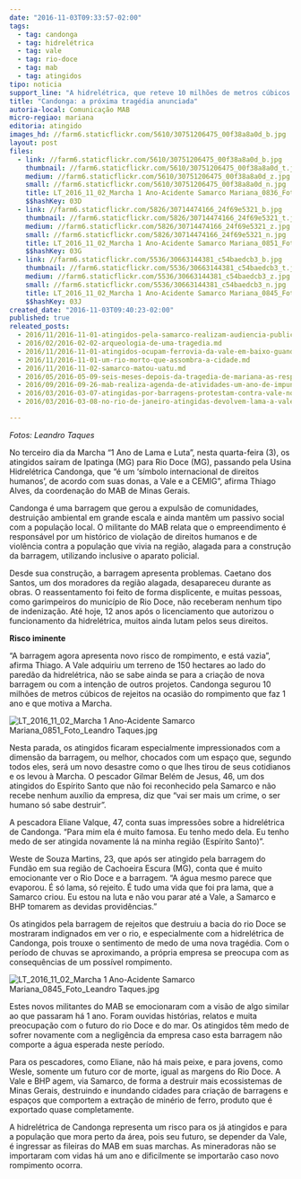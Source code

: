 ```yaml
---
date: "2016-11-03T09:33:57-02:00"
tags:
  - tag: candonga
  - tag: hidrelétrica
  - tag: vale
  - tag: rio-doce
  - tag: mab
  - tag: atingidos
tipo: noticia
support_line: "A hidrelétrica, que reteve 10 milhões de metros cúbicos de lama da Samarco (Vale/BHP Billiton), corre o risco de se romper a qualquer momento"
title: "Candonga: a próxima tragédia anunciada"
autoria-local: Comunicação MAB
micro-regiao: mariana
editoria: atingido
images_hd: //farm6.staticflickr.com/5610/30751206475_00f38a8a0d_b.jpg
layout: post
files:
  - link: //farm6.staticflickr.com/5610/30751206475_00f38a8a0d_b.jpg
    thumbnail: //farm6.staticflickr.com/5610/30751206475_00f38a8a0d_t.jpg
    medium: //farm6.staticflickr.com/5610/30751206475_00f38a8a0d_z.jpg
    small: //farm6.staticflickr.com/5610/30751206475_00f38a8a0d_n.jpg
    title: LT_2016_11_02_Marcha 1 Ano-Acidente Samarco Mariana_0836_Foto_Leandro Taques.jpg
    $$hashKey: 03D
  - link: //farm6.staticflickr.com/5826/30714474166_24f69e5321_b.jpg
    thumbnail: //farm6.staticflickr.com/5826/30714474166_24f69e5321_t.jpg
    medium: //farm6.staticflickr.com/5826/30714474166_24f69e5321_z.jpg
    small: //farm6.staticflickr.com/5826/30714474166_24f69e5321_n.jpg
    title: LT_2016_11_02_Marcha 1 Ano-Acidente Samarco Mariana_0851_Foto_Leandro Taques.jpg
    $$hashKey: 03G
  - link: //farm6.staticflickr.com/5536/30663144381_c54baedcb3_b.jpg
    thumbnail: //farm6.staticflickr.com/5536/30663144381_c54baedcb3_t.jpg
    medium: //farm6.staticflickr.com/5536/30663144381_c54baedcb3_z.jpg
    small: //farm6.staticflickr.com/5536/30663144381_c54baedcb3_n.jpg
    title: LT_2016_11_02_Marcha 1 Ano-Acidente Samarco Mariana_0845_Foto_Leandro Taques.jpg
    $$hashKey: 03J
created_date: "2016-11-03T09:40:23-02:00"
published: true
releated_posts:
  - 2016/11/2016-11-01-atingidos-pela-samarco-realizam-audiencia-publica-com-cdh-da-camara-federal.md
  - 2016/02/2016-02-02-arqueologia-de-uma-tragedia.md
  - 2016/11/2016-11-01-atingidos-ocupam-ferrovia-da-vale-em-baixo-guandu-es.md
  - 2016/11/2016-11-01-um-rio-morto-que-assombra-a-cidade.md
  - 2016/11/2016-11-02-samarco-matou-uatu.md
  - 2016/05/2016-05-09-seis-meses-depois-da-tragedia-de-mariana-as-respostas-ainda-nao-foram-dadas.md
  - 2016/09/2016-09-26-mab-realiza-agenda-de-atividades-um-ano-de-impunidade-do-crime-da-samarco-em-mariana-mg.md
  - 2016/03/2016-03-07-atingidas-por-barragens-protestam-contra-vale-no-rio-de-janeiro.md
  - 2016/03/2016-03-08-no-rio-de-janeiro-atingidas-devolvem-lama-a-vale.md

---
```

<p><em>Fotos: Leandro Taques</em></p>

<p>No terceiro dia da Marcha &ldquo;1 Ano de Lama e Luta&rdquo;, nesta quarta-feira (3), os atingidos sa&iacute;ram de Ipatinga (MG) para Rio Doce (MG), passando pela Usina Hidrel&eacute;trica Candonga, que &ldquo;&eacute; um &lsquo;s&iacute;mbolo internacional de direitos humanos&rsquo;, de acordo com suas donas, a Vale e a CEMIG&rdquo;, afirma Thiago Alves, da coordena&ccedil;&atilde;o do MAB de Minas Gerais.</p>

<p>Candonga &eacute; uma barragem que gerou a expuls&atilde;o de comunidades, destrui&ccedil;&atilde;o ambiental em grande escala e ainda mant&ecirc;m um passivo social com a popula&ccedil;&atilde;o local. O militante do MAB relata que o empreendimento &eacute; respons&aacute;vel por um hist&oacute;rico de viola&ccedil;&atilde;o de direitos humanos e de viol&ecirc;ncia contra a popula&ccedil;&atilde;o que vivia na regi&atilde;o, alagada para a constru&ccedil;&atilde;o da barragem, utilizando inclusive o aparato policial.</p>

<p>Desde sua constru&ccedil;&atilde;o, a barragem apresenta problemas. Caetano dos Santos, um dos moradores da regi&atilde;o alagada, desapareceu durante as obras. O reassentamento foi feito de forma displicente, e muitas pessoas, como garimpeiros do munic&iacute;pio de Rio Doce, n&atilde;o receberam nenhum tipo de indeniza&ccedil;&atilde;o. At&eacute; hoje, 12 anos ap&oacute;s o licenciamento que autorizou o funcionamento da hidrel&eacute;trica, muitos ainda lutam pelos seus direitos.</p>

<p><strong>Risco iminente</strong></p>

<p>&ldquo;A barragem agora apresenta novo risco de rompimento, e est&aacute; vazia&rdquo;, afirma Thiago. A Vale adquiriu um terreno de 150 hectares ao lado do pared&atilde;o da hidrel&eacute;trica, n&atilde;o se sabe ainda se para a cria&ccedil;&atilde;o de nova barragem ou com a inten&ccedil;&atilde;o de outros projetos. Candonga segurou 10 milh&otilde;es de metros c&uacute;bicos de rejeitos na ocasi&atilde;o do rompimento que faz 1 ano e que motiva a Marcha.</p>

<p><img alt="LT_2016_11_02_Marcha 1 Ano-Acidente Samarco Mariana_0851_Foto_Leandro Taques.jpg" src="//farm6.staticflickr.com/5826/30714474166_24f69e5321_b.jpg" /></p>

<p>Nesta parada, os atingidos ficaram especialmente impressionados com a dimens&atilde;o da barragem, ou melhor, chocados com um espa&ccedil;o que, segundo todos eles, ser&aacute; um novo desastre como o que lhes tirou de seus cotidianos e os levou &agrave; Marcha. O pescador Gilmar Bel&eacute;m de Jesus, 46, um dos atingidos do Esp&iacute;rito Santo que n&atilde;o foi reconhecido pela Samarco e n&atilde;o recebe nenhum aux&iacute;lio da empresa, diz que &ldquo;vai ser mais um crime, o ser humano s&oacute; sabe destruir&rdquo;.</p>

<p>A pescadora Eliane Valque, 47, conta suas impress&otilde;es sobre a hidrel&eacute;trica de Candonga. &ldquo;Para mim ela &eacute; muito famosa. Eu tenho medo dela. Eu tenho medo de ser atingida novamente l&aacute; na minha regi&atilde;o (Esp&iacute;rito Santo)&rdquo;.</p>

<p>Weste de Souza Martins, 23, que ap&oacute;s ser atingido pela barragem do Fund&atilde;o em sua regi&atilde;o de Cachoeira Escura (MG), conta que &eacute; muito emocionante ver o Rio Doce e a barragem. &ldquo;A &aacute;gua mesmo parece que evaporou. &Eacute; s&oacute; lama, s&oacute; rejeito. &Eacute; tudo uma vida que foi pra lama, que a Samarco criou. Eu estou na luta e n&atilde;o vou parar at&eacute; a Vale, a Samarco e BHP tomarem as devidas provid&ecirc;ncias.&rdquo;</p>

<p>Os atingidos pela barragem de rejeitos que destruiu a bacia do rio Doce se mostraram indignados em ver o rio, e especialmente com a hidrel&eacute;trica de Candonga, pois trouxe o sentimento de medo de uma nova trag&eacute;dia. Com o per&iacute;odo de chuvas se aproximando, a pr&oacute;pria empresa se preocupa com as consequ&ecirc;ncias de um poss&iacute;vel rompimento.</p>

<p><img alt="LT_2016_11_02_Marcha 1 Ano-Acidente Samarco Mariana_0845_Foto_Leandro Taques.jpg" src="//farm6.staticflickr.com/5536/30663144381_c54baedcb3_b.jpg" /></p>

<p>Estes novos militantes do MAB se emocionaram com a vis&atilde;o de algo similar ao que passaram h&aacute; 1 ano. Foram ouvidas hist&oacute;rias, relatos e muita preocupa&ccedil;&atilde;o com o futuro do rio Doce e do mar. Os atingidos t&ecirc;m medo de sofrer novamente com a neglig&ecirc;ncia da empresa caso esta barragem n&atilde;o comporte a &aacute;gua esperada neste per&iacute;odo.</p>

<p>Para os pescadores, como Eliane, n&atilde;o h&aacute; mais peixe, e para jovens, como Wesle, somente um futuro cor de morte, igual as margens do Rio Doce. A Vale e BHP agem, via Samarco, de forma a destruir mais ecossistemas de Minas Gerais, destruindo e inundando cidades para cria&ccedil;&atilde;o de barragens e espa&ccedil;os que comportem a extra&ccedil;&atilde;o de min&eacute;rio de ferro, produto que &eacute; exportado quase completamente.</p>

<p>A hidrel&eacute;trica de Candonga representa um risco para os j&aacute; atingidos e para a popula&ccedil;&atilde;o que mora perto da &aacute;rea, pois seu futuro, se depender da Vale, &eacute; ingressar as fileiras do MAB em suas marchas. As mineradoras n&atilde;o se importaram com vidas h&aacute; um ano e dificilmente se importar&atilde;o caso novo rompimento ocorra.</p>
